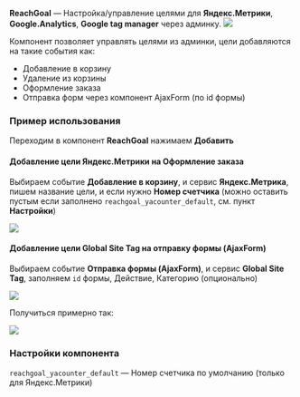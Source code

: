 **ReachGoal** — Настройка/управление целями для **Яндекс.Метрики**, **Google.Analytics**, **Google tag manager** через админку.
[![](https://file.modx.pro/files/b/d/c/bdc375985bd23943731129ed3b337b57.png)](https://file.modx.pro/files/b/d/c/bdc375985bd23943731129ed3b337b57.png)

Компонент позволяет управлять целями из админки, цели добавляются на такие события как:
* Добавление в корзину
* Удаление из корзины
* Оформление заказа
* Отправка форм через компонент AjaxForm (по id формы)

### Пример использования ###
Переходим в компонент **ReachGoal** нажимаем **Добавить**

#### Добавление цели Яндекс.Метрики на Оформление заказа ####
Выбираем событие **Добавление в корзину**, и сервис **Яндекс.Метрика**, пишем название цели, и если нужно **Номер счетчика** (можно оставить пустым если заполнено `reachgoal_yacounter_default`, см. пункт **Настройки**)

[![](https://file.modx.pro/files/3/0/3/3036389349861e3bcfd86f4d296c8bcb.png)](https://file.modx.pro/files/3/0/3/3036389349861e3bcfd86f4d296c8bcb.png)

#### Добавление цели Global Site Tag на отправку формы (AjaxForm) ####
Выбираем событие **Отправка формы (AjaxForm)**, и сервис **Global Site Tag**, заполняем `id` формы, Действие, Категорию (опционально)

[![](https://file.modx.pro/files/0/8/b/08b1fb694ad2bcceaae9ee6a29fcf815.png)](https://file.modx.pro/files/0/8/b/08b1fb694ad2bcceaae9ee6a29fcf815.png)

Получиться примерно так:

[![](https://file.modx.pro/files/7/e/c/7eca53a10577657148fff74f2fd0ca3a.png)](https://file.modx.pro/files/7/e/c/7eca53a10577657148fff74f2fd0ca3a.png)

### Настройки компонента ###
`reachgoal_yacounter_default` — Номер счетчика по умолчанию (только для Яндекс.Метрики)

